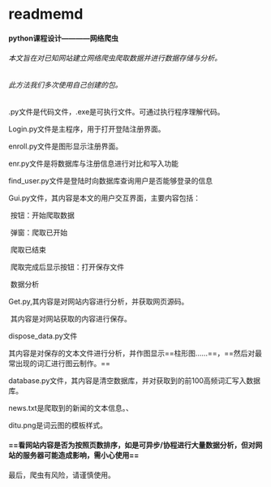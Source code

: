# readmemd

#### python课程设计————网络爬虫

###### 本文旨在对已知网站建立网络爬虫爬取数据并进行数据存储与分析。

###### 此方法我们多次使用自己创建的包。

.py文件是代码文件，.exe是可执行文件。可通过执行程序理解代码。

Login.py文件是主程序，用于打开登陆注册界面。

enroll.py文件是图形显示注册界面。

enr.py文件是将数据库与注册信息进行对比和写入功能

find_user.py文件是登陆时向数据库查询用户是否能够登录的信息

Gui.py文件，其内容是本文的用户交互界面，主要内容包括： 

​						按钮：开始爬取数据

​						弹窗：爬取已开始

​									爬取已结束

​						爬取完成后显示按钮：打开保存文件

​																数据分析

Get.py,其内容是对网站内容进行分析，并获取网页源码。

​		其内容是对网站获取的内容进行保存。

dispose_data.py文件

​		其内容是对保存的文本文件进行分析，并作图显示==柱形图……==，==然后对最常出现的词汇进行图云制作。==

database.py文件，其内容是清空数据库，并对获取到的前100高频词汇写入数据库。



news.txt是爬取到的新闻的文本信息。、

ditu.png是词云图的模板样式。

#### ==看网站内容是否为按照页数排序，如是可异步/协程进行大量数据分析，但对网站的服务器可能造成影响，需小心使用==

最后，爬虫有风险，请谨慎使用。